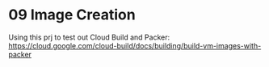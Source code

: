 # 09 Image Creation

Using this prj to test out Cloud Build and Packer: https://cloud.google.com/cloud-build/docs/building/build-vm-images-with-packer